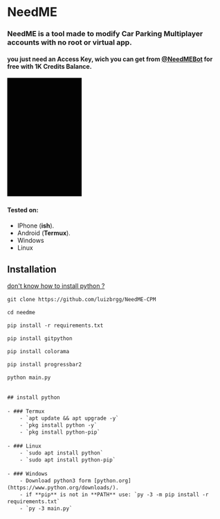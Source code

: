 # NeedME
<h3>NeedME is a tool made to modify Car Parking Multiplayer accounts with no root or virtual app.</h3>
<h4>you just need an Access Key, wich you can get from <a href="https://t.me/NeedMEBot">@NeedMEBot</a> for free with 1K Credits Balance.</h4>

![](./assets/tool.png)

#### Tested on:
- IPhone (**ish**).
- Android (**Termux**).
- Windows
- Linux

## Installation
[don't know how to install python ?](#install-python)
```
git clone https://github.com/luizbrgg/NeedME-CPM
```
```
cd needme
```
```
pip install -r requirements.txt
```
```
pip install gitpython
```
```
pip install colorama
```
```
pip install progressbar2
```
```
python main.py
```
```

## install python

- ### Termux
    - `apt update && apt upgrade -y`
    - `pkg install python -y`
    - `pkg install python-pip`

- ### Linux
    - `sudo apt install python`
    - `sudo apt install python-pip`

- ### Windows
    - Download python3 form [python.org](https://www.python.org/downloads/).
    - if **pip** is not in **PATH** use: `py -3 -m pip install -r requirements.txt`
    - `py -3 main.py`
